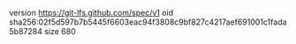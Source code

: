 version https://git-lfs.github.com/spec/v1
oid sha256:02f5d597b7b5445f6603eac94f3808c9bf827c4217aef691001c1fada5b87284
size 680
